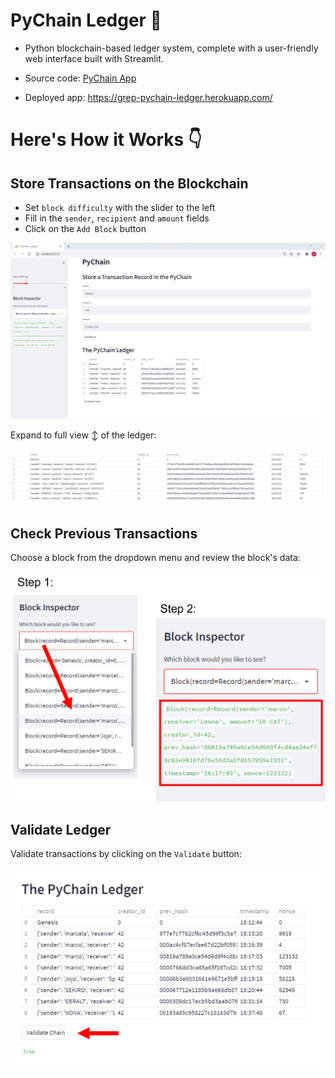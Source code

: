 # PyChain Ledger 🔗

- Python blockchain-based ledger system, complete with a user-friendly web interface built with Streamlit.

- Source code: [PyChain App](pychain.py)

- Deployed app: https://grep-pychain-ledger.herokuapp.com/

# Here's How it Works 👇

## Store Transactions on the Blockchain

- Set `block difficulty` with the slider to the left
- Fill in the `sender`, `recipient` and `amount` fields
- Click on the `Add Block` button

![new-block](Images/new_transaction.png)

Expand to full view ↕ of the ledger:

![full-view](Images/full_ledger.png)

## Check Previous Transactions

Choose a block from the dropdown menu and review the block's data:

![choose-transaction](Images/check_transact.png)

## Validate Ledger

Validate transactions by clicking on the `Validate` button:

![validate](Images/validate_chain.png)
